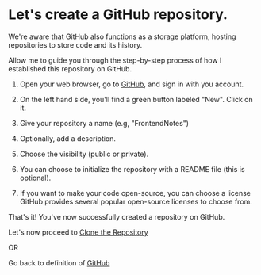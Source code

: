 # Let's create a GitHub repository.

We're aware that GitHub also functions as a storage platform, hosting repositories to store code and its history.

Allow me to guide you through the step-by-step process of how I established this repository on GitHub.

1. Open your web browser, go to [GitHub](https://github.com/), and sign in with you account.

2. On the left hand side, you'll find a green button labeled "New". Click on it.

3. Give your repository a name (e.g, "FrontendNotes")

4. Optionally, add a description.

5. Choose the visibility (public or private).

6. You can choose to initialize the repository with a README file (this is optional).

7. If you want to make your code open-source, you can choose a license GitHub provides several popular open-source licenses to choose from.

That's it! You've now successfully created a repository on GitHub.

Let's now proceed to [Clone the Repository](/Github/clone-the-repository.md)

OR

Go back to definition of [GitHub](/Github/what-is-github.md)
